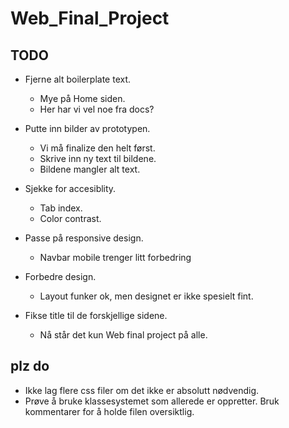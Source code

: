 # Web_Final_Project
## TODO
* Fjerne alt boilerplate text.
    * Mye på Home siden.
    * Her har vi vel noe fra docs? 
* Putte inn bilder av prototypen.
    * Vi må finalize den helt først.
    * Skrive inn ny text til bildene.
    * Bildene mangler alt text.
* Sjekke for accesiblity.
    * Tab index.
    * Color contrast.

* Passe på responsive design.
    * Navbar mobile trenger litt forbedring
* Forbedre design.
    * Layout funker ok, men designet er ikke spesielt fint.
* Fikse title til de forskjellige sidene.
    * Nå står det kun Web final project på alle.

## plz do
* Ikke lag flere css filer om det ikke er absolutt nødvendig.
* Prøve å bruke klassesystemet som allerede er oppretter. Bruk kommentarer for å holde filen oversiktlig.